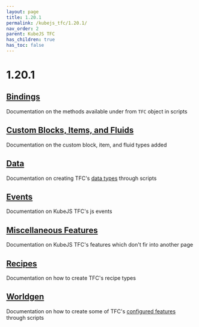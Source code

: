 ```yaml
---
layout: page
title: 1.20.1
permalink: /kubejs_tfc/1.20.1/
nav_order: 2
parent: KubeJS TFC
has_children: true
has_toc: false
---
```


# 1.20.1

## [Bindings](bindings/)

Documentation on the methods available under from `TFC` object in scripts

## [Custom Blocks, Items, and Fluids](custom/)

Documentation on the custom block, item, and fluid types added

## [Data](data/)

Documentation on creating TFC's [data types](https://terrafirmacraft.github.io/Documentation/1.20.x/data/custom/) through scripts

## [Events](events/)

Documentation on KubeJS TFC's js events

## [Miscellaneous Features](misc/)

Documentation on KubeJS TFC's features which don't fir into another page

## [Recipes](recipes/)

Documentation on how to create TFC's recipe types

## [Worldgen](worldgen/)

Documentation on how to create some of TFC's [configured features](https://terrafirmacraft.github.io/Documentation/1.20.x/worldgen/features/) through scripts
